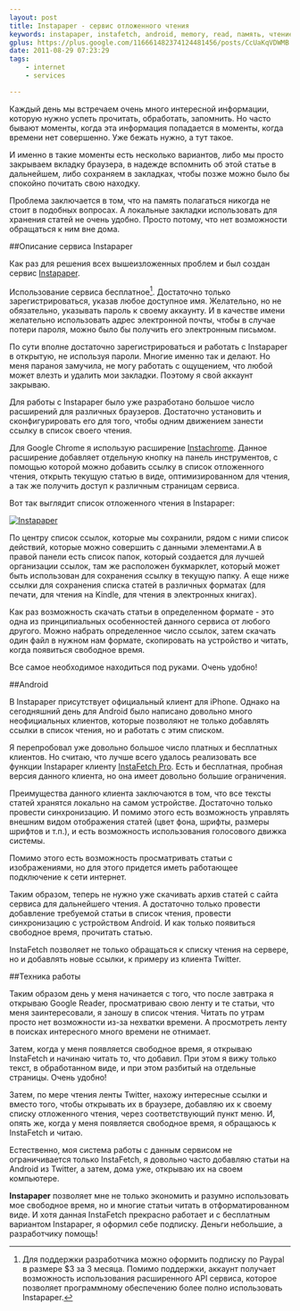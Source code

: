 ```yaml
---
layout: post
title: Instapaper - сервис отложенного чтения
keywords: instapaper, instafetch, android, memory, read, память, чтение
gplus: https://plus.google.com/116661482374124481456/posts/CcUaKqVDWMB
date: 2011-08-29 07:23:29
tags:
    - internet
    - services

---
```

Каждый день мы встречаем очень много интересной информации, которую нужно успеть
прочитать, обработать, запомнить. Но часто бывают моменты, когда эта информация попадается
в моменты, когда времени нет совершенно. Уже бежать нужно, а тут такое. 

И именно в такие моменты есть несколько вариантов, либо мы просто закрываем вкладку
браузера, в надежде вспомнить об этой статье в дальнейшем, либо сохраняем в закладках,
чтобы позже можно было бы спокойно почитать свою находку.

Проблема заключается в том, что на память полагаться никогда не стоит в подобных вопросах.
А локальные закладки использовать для хранения статей не очень удобно. Просто потому, что
нет возможности обращаться к ним вне дома.

##Описание сервиса Instapaper

Как раз для решения всех вышеизложенных проблем и был создан сервис [Instapaper][1].

[1]: http://www.instapaper.com/
    "Instapaper"

Использование сервиса бесплатное[^1]. Достаточно только зарегистрироваться, указав любое
доступное имя. Желательно, но не обязательно, указывать пароль к своему аккаунту. И в
качестве имени желательно использовать адрес электронной почты, чтобы в случае потери
пароля, можно было бы получить его электронным письмом.

[^1]: Для поддержки разработчика можно оформить подписку по Paypal в размере $3 за 3 месяца. Помимо поддержки, аккаунт получает возможность использования расширенного API сервиса, которое позволяет программному обеспечению более полно использовать Instapaper.

По сути вполне достаточно зарегистрироваться и работать с Instapaper в открытую, не
используя пароли. Многие именно так и делают. Но меня параноя замучила, не могу работать с
ощущением, что любой может влезть и удалить мои закладки. Поэтому я свой аккаунт закрываю.

Для работы с Instapaper было уже разработано большое число расширений для различных
браузеров. Достаточно установить и сконфигурировать его для того, чтобы одним движением
занести ссылку в список своего чтения. 

Для Google Chrome я использую расширение [Instachrome][2]. Данное
расширение добавляет отдельную кнопку на панель инструментов, с помощью которой можно
добавить ссылку в список отложенного чтения, открыть текущую статью в виде,
оптимизированном для чтения, а так же получить доступ к различным страницам сервиса.

[2]: https://chrome.google.com/webstore/detail/fldildgghjoohccppflaohodcnmlacpb
    "Instachrome - Интернет-магазин Chrome"

Вот так выглядит список отложенного чтения в Instapaper:

[![Instapaper][3]](http://static.juev.ru/2011/08/instapaper.png
"Instapaper")

[3]: http://static.juev.ru/2011/08/instapaper-th.png

По центру список ссылок, которые мы сохранили, рядом с ними список действий, которые можно
совершить с данными элементами.А в правой панели есть список папок, который создается для
лучшей организации ссылок, там же расположен букмарклет, который может быть использован
для сохранения ссылку в текущую папку. А еще ниже ссылки для сохранения списка статей в
различных форматах (для печати, для чтения на Kindle, для чтения в электронных книгах).

Как раз возможность скачать статьи в определенном формате - это одна из принципиальных
особенностей данного сервиса от любого другого. Можно набрать определенное число ссылок,
затем скачать один файл в нужном нам формате, скопировать на устройство и читать, когда
появиться свободное время.

Все самое необходимое находиться под руками. Очень удобно!

##Android

В Instapaper присутствует официальный клиент для iPhone. Однако на сегодняшний день для
Android было написано довольно много неофициальных клиентов, которые позволяют не только
добавлять ссылки в список чтения, но и работать с этим списком.

Я перепробовал уже довольно большое число платных и бесплатных клиентов. Но считаю, что
лучше всего удалось реализовать все функции Instapaper клиенту
[InstaFetch Pro][4]. Есть и бесплатная, пробная версия данного клиента,
но она имеет довольно большие ограничения.

[4]: https://market.android.com/details?id=pl.immortal.instafetchpro.am
    "InstaFetch Pro - Android Market"

Преимущества данного клиента заключаются в том, что все тексты статей хранятся локально на
самом устройстве. Достаточно только провести синхронизацию. И помимо этого есть
возможность управлять внешним видом отображения статей (цвет фона, шрифты, размеры шрифтов
и т.п.), и есть возможность использования голосового движка системы.

Помимо этого есть возможность просматривать статьи с изображениями, но для этого придется
иметь работающее подключение к сети интернет. 

Таким образом, теперь не нужно уже скачивать архив статей с сайта сервиса для дальнейшего
чтения. А достаточно только провести добавление требуемой статьи в список чтения, провести
синхронизацию с устройством Android. И как только появиться свободное время, прочитать
статью.

InstaFetch позволяет не только обращаться к списку чтения на сервере, но и добавлять новые
ссылки, к примеру из клиента Twitter. 

##Техника работы

Таким образом день у меня начинается с того, что после завтрака я открываю Google Reader,
просматриваю свою ленту и те статьи, что меня заинтересовали, я заношу в список чтения.
Читать по утрам просто нет возможности из-за нехватки времени. А просмотреть ленту в
поисках интересного много времени не отнимает.

Затем, когда у меня появляется свободное время, я открываю InstaFetch и начинаю читать то,
что добавил. При этом я вижу только текст, в обработанном виде, и при этом разбитый на
отдельные страницы. Очень удобно!

Затем, по мере чтения ленты Twitter, нахожу интересные ссылки и вместо того, чтобы
открывать их в браузере, добавляю их к своему списку отложенного чтения, через
соответствующий пункт меню. И, опять же, когда у меня появляется свободное время, я
обращаюсь к InstaFetch и читаю.

Естественно, моя система работы с данным сервисом не ограничивается только InstaFetch, я
довольно часто добавляю статьи на Android из Twitter, а затем, дома уже, открываю их на
своем компьютере.

**Instapaper** позволяет мне не только экономить и разумно использовать мое свободное
время, но и многие статьи читать в отформатированном виде. И хотя данная InstaFetch
прекрасно работает и с бесплатным вариантом Instapaper, я оформил себе подписку. Деньги
небольшие, а разработчику помощь!
